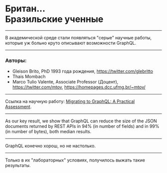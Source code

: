 # Британ... <br/> Бразильские ученные

-----

В академической среде стали появляться "серые" научные работы, которые уж больно круто описывают возможности GraphQL.

-----

### Авторы:

- Gleison Brito, PhD 1993 года рождения, <https://twitter.com/glebritto>
- Thais Mombach
- Marco Tulio Valente, Associate Professor (Доцент), <https://twitter.com/mtov>, <https://homepages.dcc.ufmg.br/~mtov/>

-----

Ссылка на научную работу: [Migrating to GraphQL: A Practical Assessment](https://arxiv.org/abs/1906.07535?fbclid=IwAR2bxA2sXbAQSuRLPR5kTpX30fwbJ6cxIJZMLFN-4TggOMDo2-nref2OGL0).

-----

As our key result, we show that GraphQL can reduce the size of the JSON documents returned by REST APIs in 94% (in number of fields) and in 99% (in number of bytes), both median results.

-----

GraphQL конечно хорош, но не настолько.

-----

Только в их "лабораторных" условиях, получилось выжать такие результаты.
